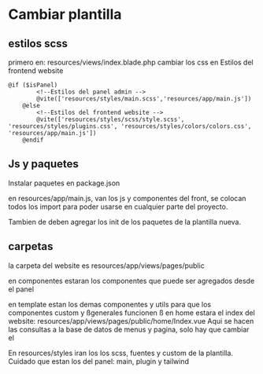 # Cambiar plantilla
## estilos scss
primero en: resources/views/index.blade.php
cambiar los css en Estilos del frontend website

```
@if ($isPanel)
        <!--Estilos del panel admin -->
        @vite(['resources/styles/main.scss','resources/app/main.js'])
    @else
        <!--Estilos del frontend website -->
        @vite(['resources/styles/scss/style.scss', 'resources/styles/plugins.css', 'resources/styles/colors/colors.css', 'resources/app/main.js'])
    @endif
```
## Js y paquetes

Instalar paquetes en package.json

en resources/app/main.js, van los js y componentes del front, se colocan todos los import para poder usarse en cualquier parte del proyecto.

Tambien de deben agregar los init de los paquetes de la plantilla nueva. 

## carpetas

la carpeta del website es resources/app/views/pages/public

en componentes estaran los componentes que puede ser agregados desde el panel

en template estan los demas componentes y utils para que los componentes custom y ßgenerales funcionen
ß
en home estara el index del website: resources/app/views/pages/public/home/Index.vue
Aqui se hacen las consultas a la base de datos de menus y pagina, solo hay que cambiar el <template></template>

En resources/styles iran los los scss, fuentes y custom de la plantilla. Cuidado que estan los del panel: main, plugin y tailwind